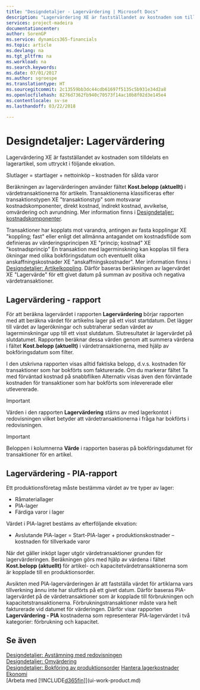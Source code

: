 ```yaml
---
title: "Designdetaljer - Lagervärdering | Microsoft Docs"
description: "Lagervärdering XE är fastställandet av kostnaden som tilldelats en lagerartikel, som uttryckt i följande ekvation."
services: project-madeira
documentationcenter: 
author: SorenGP
ms.service: dynamics365-financials
ms.topic: article
ms.devlang: na
ms.tgt_pltfrm: na
ms.workload: na
ms.search.keywords: 
ms.date: 07/01/2017
ms.author: sgroespe
ms.translationtype: HT
ms.sourcegitcommit: 2c13559bb3dc44cdb61697f5135c5b931e34d2a8
ms.openlocfilehash: 8276d7362fb940c70573f14ac10b8f02d3e145e4
ms.contentlocale: sv-se
ms.lasthandoff: 03/22/2018

---
```

# <a name="design-details-inventory-valuation"></a>Designdetaljer: Lagervärdering
Lagervärdering XE är fastställandet av kostnaden som tilldelats en lagerartikel, som uttryckt i följande ekvation.  

Slutlager = startlager + nettoinköp – kostnaden för sålda varor  

Beräkningen av lagervärderingen använder fältet **Kost.belopp (aktuellt)** i värdetransaktionerna för artikeln. Transaktionerna klassificeras efter transaktionstypen XE "transaktionstyp" som motsvarar kostnadskomponenter, direkt kostnad, indirekt kostnad, avvikelse, omvärdering och avrundning. Mer information finns i [Designdetaljer: kostnadskomponenter](design-details-cost-components.md).  

Transaktioner har kopplats mot varandra, antingen av fasta kopplingar XE "koppling; fast" eller enligt det allmänna antagandet om kostnadsflöde som definieras av värderingsprincipen XE "princip; kostnad" XE "kostnadsprincip" En transaktion med lagerminskning kan kopplas till flera ökningar med olika bokföringsdatum och eventuellt olika anskaffningskostnader XE "anskaffningskostnader". Mer information finns i [Designdetaljer: Artikelkoppling](design-details-item-application.md). Därför baseras beräkningen av lagervärdet  XE "Lagervärde" för ett givet datum på summan av positiva och negativa värdetransaktioner.  

## <a name="inventory-valuation-report"></a>Lagervärdering - rapport  
För att beräkna lagervärdet i rapporten **Lagervärdering** börjar rapporten med att beräkna värdet för artikelns lager på ett visst startdatum. Det lägger till värdet av lagerökningar och subtraherar sedan värdet av lagerminskningar upp till ett visst slutdatum. Slutresultatet är lagervärdet på slutdatumet. Rapporten beräknar dessa värden genom att summera värdena i fältet **Kost.belopp (aktuellt)** i värdetransaktionerna, med hjälp av bokföringsdatum som filter.  

I den utskrivna rapporten visas alltid faktiska belopp, d.v.s. kostnaden för transaktioner som har bokförts som fakturerade. Om du markerar fältet Ta med förväntad kostnad på snabbfliken Alternativ visas även den förväntade kostnaden för transaktioner som har bokförts som inlevererade eller utlevererade.  

> [!IMPORTANT]  
>  Värden i den rapporten **Lagervärdering** stäms av med lagerkontot i redovisningen vilket betyder att värdetransaktionerna i fråga har bokförts i redovisningen.  

> [!IMPORTANT]  
>  Beloppen i kolumnerna **Värde** i rapporten baseras på bokföringsdatumet för transaktioner för en artikel.  

## <a name="inventory-valuation---wip-report"></a>Lagervärdering - PIA-rapport  
Ett produktionsföretag måste bestämma värdet av tre typer av lager:  

* Råmateriallager  
* PIA-lager  
* Färdiga varor i lager  

Värdet i PIA-lagret bestäms av efterföljande ekvation:  

* Avslutande PIA-lager = Start-PIA-lager + produktionskostnader – kostnaden för tillverkade varor  

När det gäller inköpt lager utgör värdetransaktioner grunden för lagervärderingen. Beräkningen görs med hjälp av värdena i fältet **Kost.belopp (aktuellt)** för artikel- och kapacitetvärdetransaktionerna som är kopplade till en produktionsorder.  

Avsikten med PIA-lagervärderingen är att fastställa värdet för artiklarna vars tillverkning ännu inte har slutförts på ett givet datum. Därför baseras PIA-lagervärdet på de värdetransaktioner som är kopplade till förbrukningen och kapacitetstransaktionerna. Förbrukningstransaktioner måste vara helt fakturerade vid datumet för värderingen. Därför visar rapporten **Lagervärdering - PIA** kostnaderna som representerar PIA-lagervärdet i två kategorier: förbrukning och kapacitet.  

## <a name="see-also"></a>Se även  
[Designdetaljer: Avstämning med redovisningen](design-details-reconciliation-with-the-general-ledger.md)   
[Designdetaljer: Omvärdering](design-details-revaluation.md)   
[Designdetaljer: Bokföring av produktionsorder](design-details-production-order-posting.md)
[Hantera lagerkostnader](finance-manage-inventory-costs.md)  
[Ekonomi](finance.md)  
[Arbeta med [!INCLUDE[d365fin](includes/d365fin_md.md)]](ui-work-product.md)

